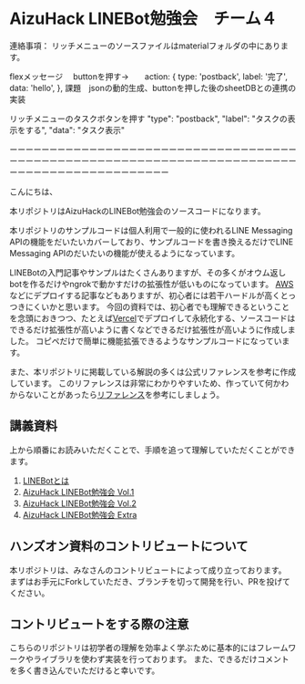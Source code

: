 # AizuHack LINEBot勉強会　チーム４


連絡事項：
リッチメニューのソースファイルはmaterialフォルダの中にあります。


flexメッセージ
　buttonを押す→　　action: {
                          type: 'postback',
                          label: '完了',
                          data: 'hello',
                        },
  課題　jsonの動的生成、buttonを押した後のsheetDBとの連携の実装


リッチメニューのタスクボタンを押す
"type": "postback",
"label": "タスクの表示をする",
"data": "タスク表示"
















ーーーーーーーーーーーーーーーーーーーーーーーーーーーーーーーーーーーーーーーーーーーーーーーーーーーーーーーーーーーーーーーーーーーーーーーーーーーーーーーーーーーーーーーーーーーー

こんにちは、

本リポジトリはAizuHackのLINEBot勉強会のソースコードになります。

本リポジトリのサンプルコードは個人利用で一般的に使われるLINE Messaging APIの機能をだいたいカバーしており、サンプルコードを書き換えるだけでLINE Messaging APIのだいたいの機能が使えるようになっています。

LINEBotの入門記事やサンプルはたくさんありますが、その多くがオウム返しbotを作るだけやngrokで動かすだけの拡張性が低いものになっています。
[AWS](https://aws.amazon.com/jp/)などにデプロイする記事などもありますが、初心者には若干ハードルが高くとっつきにくいかと思います。
今回の資料では、初心者でも理解できるということを念頭におきつつ、たとえば[Vercel](https://vercel.com/)でデプロイして永続化する、ソースコードはできるだけ拡張性が高いように書くなどできるだけ拡張性が高いように作成しました。
コピペだけで簡単に機能拡張できるようなサンプルコードになっています。

また、本リポジトリに掲載している解説の多くは公式リファレンスを参考に作成しています。
このリファレンスは非常にわかりやすいため、作っていて何かわからないことがあったら[リファレンス](https://developers.line.biz/ja/reference/messaging-api/)を参考にしましょう。

## 講義資料

上から順番にお読みいただくことで、手順を追って理解していただくことができます。

1. [LINEBotとは](https://docs.google.com/presentation/d/1wizsJ9P8IQZnIknm1FX98IxT35ezP4QsFO2yT673GDU)
2. [AizuHack LINEBot勉強会 Vol.1](https://qiita.com/shinbunbun_/items/7efef6db31514831143d)
3. [AizuHack LINEBot勉強会 Vol.2](https://qiita.com/shinbunbun_/items/4034e9c2c7553ed3107e)
4. [AizuHack LINEBot勉強会 Extra](https://qiita.com/shinbunbun_/items/0dfc42584518dc60e3e7)

## ハンズオン資料のコントリビュートについて

本リポジトリは、みなさんのコントリビュートによって成り立っております。
まずはお手元にForkしていただき、ブランチを切って開発を行い、PRを投げてください。

## コントリビュートをする際の注意

こちらのリポジトリは初学者の理解を効率よく学ぶために基本的にはフレームワークやライブラリを使わず実装を行っております。
また、できるだけコメントを多く書き込んでいただけると幸いです。
